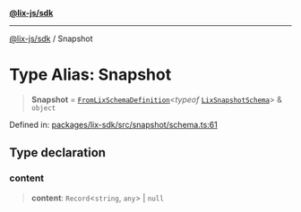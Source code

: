 [**@lix-js/sdk**](../README.md)

***

[@lix-js/sdk](../README.md) / Snapshot

# Type Alias: Snapshot

> **Snapshot** = [`FromLixSchemaDefinition`](FromLixSchemaDefinition.md)\<*typeof* [`LixSnapshotSchema`](../variables/LixSnapshotSchema.md)\> & `object`

Defined in: [packages/lix-sdk/src/snapshot/schema.ts:61](https://github.com/opral/monorepo/blob/e71bdb871680205b7a92b34085dd7fe79344e0d0/packages/lix-sdk/src/snapshot/schema.ts#L61)

## Type declaration

### content

> **content**: `Record`\<`string`, `any`\> \| `null`

